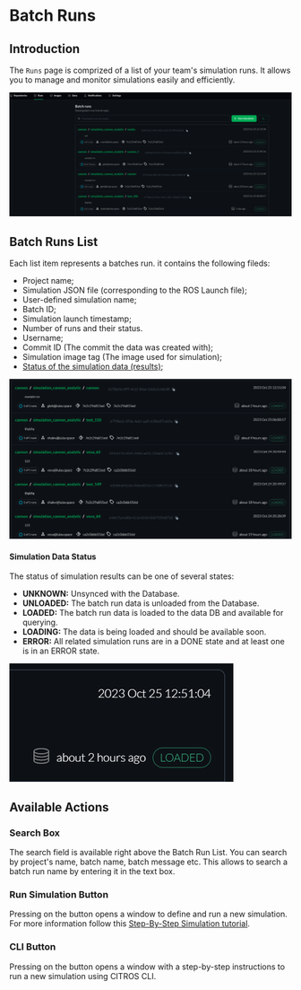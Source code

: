 # Batch Runs

## Introduction
The `Runs` page is comprized of a list of your team's simulation runs. It allows you to manage and monitor simulations easily and efficiently.

![png](img/runs0.png "Batch Runs List overview")

## Batch Runs List
Each list item represents a batches run. it contains the following fileds:

   * Project name;
   * Simulation JSON file (corresponding to the ROS Launch file);
   * User-defined simulation name;
   * Batch ID;
   * Simulation launch timestamp;
   * Number of runs and their status.
   * Username;
   * Commit ID (The commit the data was created with);
   * Simulation image tag (The image used for simulation);
   * [Status of the simulation data (results)](#simulation-data-status);

![png](img/runs1.png "Batch Runs List")

#### Simulation Data Status 

The status of simulation results can be one of several states:
   - **UNKNOWN:** Unsynced with the Database.
   - **UNLOADED:** The batch run data is unloaded from the Database.
   - **LOADED:** The batch run data is loaded to the data DB and available for querying.
   - **LOADING:** The data is being loaded and should be available soon.
   - **ERROR:** All related simulation runs are in a DONE state and at least one is in an ERROR state.

![png](img/runs3.png "Simulation Status")

## Available Actions

### Search Box

   The search field is available right above the Batch Run List. You can search by project's name, batch name, batch message etc. This allows to search a batch run name by entering it in the text box.

### Run Simulation Button

   Pressing on the button opens a window to define and run a new simulation. For more information follow this [Step-By-Step Simulation tutorial](/docs/simulations/sim_step_by_step.md).

### CLI Button

   Pressing on the button opens a window with a step-by-step instructions to run a new simulation using CITROS CLI.
